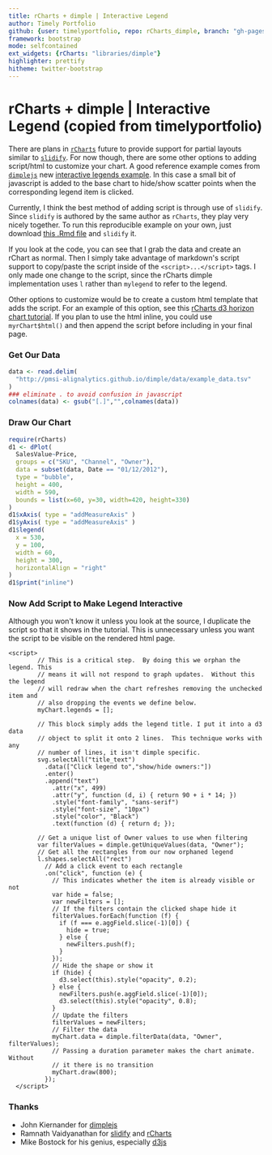 ```yaml
---
title: rCharts + dimple | Interactive Legend
author: Timely Portfolio
github: {user: timelyportfolio, repo: rCharts_dimple, branch: "gh-pages"}
framework: bootstrap
mode: selfcontained
ext_widgets: {rCharts: "libraries/dimple"}
highlighter: prettify
hitheme: twitter-bootstrap
---
```


<style>
.container { width: 850px;}
</style>

# rCharts + dimple | Interactive Legend (copied from timelyportfolio)

There are plans in [`rCharts`](http://rcharts.io/site) future to provide support for partial layouts similar to [`slidify`](http://slidify.org).  For now though, there are some other options to adding script/html to customize your chart.  A good reference example comes from [`dimplejs`](http://dimplejs.org) new [interactive legends example](http://dimplejs.org/advanced_examples_viewer.html?id=advanced_interactive_legends).  In this case a small bit of javascript is added to the base chart to hide/show scatter points when the corresponding legend item is clicked.

Currently, I think the best method of adding script is through use of `slidify`.  Since `slidify` is authored by the same author as `rCharts`, they play very nicely together.  To run this reproducible example on your own, just download [this .Rmd file](http://timelyportfolio.github.io/rCharts_dimple/example48_interactive_legend.Rmd) and `slidify` it.

If you look at the code, you can see that I grab the data and create an rChart as normal.  Then I simply take advantage of markdown's script support to copy/paste the script inside of the `<script>...</script>` tags.  I only made one change to the script, since the rCharts dimple implementation uses `l` rather than `mylegend` to refer to the legend.

Other options to customize would be to create a custom html template that adds the script.  For an example of this option, see this [rCharts d3 horizon chart tutorial](http://timelyportfolio.github.io/rCharts_d3_horizon/).  If you plan to use the html inline, you could use `myrChart$html()` and then append the script before including in your final page.




### Get Our Data

```r
data <- read.delim(
  "http://pmsi-alignalytics.github.io/dimple/data/example_data.tsv"
)
### eliminate . to avoid confusion in javascript
colnames(data) <- gsub("[.]","",colnames(data))
```


### Draw Our Chart

```r
require(rCharts)
d1 <- dPlot(
  SalesValue~Price,
  groups = c("SKU", "Channel", "Owner"),
  data = subset(data, Date == "01/12/2012"),
  type = "bubble",
  height = 400,
  width = 590,
  bounds = list(x=60, y=30, width=420, height=330)
)
d1$xAxis( type = "addMeasureAxis" )
d1$yAxis( type = "addMeasureAxis" )
d1$legend(
  x = 530,
  y = 100,
  width = 60,
  height = 300,
  horizontalAlign = "right"
)
d1$print("inline")
```


<div id = 'inline' class = 'rChart dimple'></div>
<script type="text/javascript">
  var opts = {
 "dom": "inline",
"width":    590,
"height":    400,
"x": "Price",
"y": "SalesValue",
"groups": [ "SKU", "Channel", "Owner" ],
"type": "bubble",
"bounds": {
 "x":     60,
"y":     30,
"width":    420,
"height":    330 
},
"id": "inline" 
},
    data = [
 {
 "Date": "01/12/2012",
"Month": "Dec-12",
"Channel": "Hypermarkets",
"Owner": "Aperture",
"Brand": "Delta",
"PackSize": 12,
"PackType": "Standard",
"SKU": "Delta 12 Pack Standard",
"PriceTier": "Budget",
"UnitSales": 1553,
"SalesValue": 88223,
"Distribution":  98.19,
"CostofSales": 224.14,
"Price":  56.81,
"GrossProfit":  87999,
"IndirectCosts":  82160,
"OperatingProfit": 5838.9,
"UnitSalesMonthlyChange": 81,
"SalesValueMonthlyChange": 4492,
"DistributionMonthlyChange":   0.64,
"CostofSalesMonthlyChange":  11.42,
"PriceMonthlyChange":  -0.07,
"GrossProfitMonthlyChange": 4480.6,
"IndirectCostsMonthlyChange":   4184,
"OperatingProfitMonthlyChange": 296.57 
},
{
 "Date": "01/12/2012",
"Month": "Dec-12",
"Channel": "Hypermarkets",
"Owner": "Aperture",
"Brand": "Eta",
"PackSize": 12,
"PackType": "Standard",
"SKU": "Eta 12 Pack Standard",
"PriceTier": "Budget",
"UnitSales": 928,
"SalesValue": 40885,
"Distribution":  17.48,
"CostofSales": 103.87,
"Price":  44.06,
"GrossProfit":  40781,
"IndirectCosts":  38075,
"OperatingProfit": 2705.9,
"UnitSalesMonthlyChange": 66,
"SalesValueMonthlyChange": 2829,
"DistributionMonthlyChange":   2.34,
"CostofSalesMonthlyChange":   7.19,
"PriceMonthlyChange":  -0.09,
"GrossProfitMonthlyChange": 2821.8,
"IndirectCostsMonthlyChange": 2634.6,
"OperatingProfitMonthlyChange": 187.24 
},
{
 "Date": "01/12/2012",
"Month": "Dec-12",
"Channel": "Hypermarkets",
"Owner": "Aperture",
"Brand": "Omicron",
"PackSize": 8,
"PackType": "Standard",
"SKU": "Omicron 8 Pack Standard",
"PriceTier": "Regular",
"UnitSales": 470,
"SalesValue": 41348,
"Distribution":  33.84,
"CostofSales": 105.05,
"Price":  87.97,
"GrossProfit":  41243,
"IndirectCosts":  38507,
"OperatingProfit": 2736.3,
"UnitSalesMonthlyChange": 180,
"SalesValueMonthlyChange": 15759,
"DistributionMonthlyChange":   3.44,
"CostofSalesMonthlyChange":  40.04,
"PriceMonthlyChange":  -0.27,
"GrossProfitMonthlyChange":  15719,
"IndirectCostsMonthlyChange":  14676,
"OperatingProfitMonthlyChange": 1042.5 
},
{
 "Date": "01/12/2012",
"Month": "Dec-12",
"Channel": "Hypermarkets",
"Owner": "Aperture",
"Brand": "Omicron",
"PackSize": 12,
"PackType": "Deluxe",
"SKU": "Omicron 12 Pack Deluxe",
"PriceTier": "Regular",
"UnitSales": 721,
"SalesValue": 63070,
"Distribution":  48.42,
"CostofSales": 160.24,
"Price":  87.48,
"GrossProfit":  62910,
"IndirectCosts":  58736,
"OperatingProfit": 4174.3,
"UnitSalesMonthlyChange": 349,
"SalesValueMonthlyChange": 30535,
"DistributionMonthlyChange":   7.74,
"CostofSalesMonthlyChange":  77.58,
"PriceMonthlyChange":   0.02,
"GrossProfitMonthlyChange":  30457,
"IndirectCostsMonthlyChange":  28437,
"OperatingProfitMonthlyChange": 2020.8 
},
{
 "Date": "01/12/2012",
"Month": "Dec-12",
"Channel": "Hypermarkets",
"Owner": "Aperture",
"Brand": "Omicron",
"PackSize": 12,
"PackType": "Giftset",
"SKU": "Omicron 12 Pack Giftset",
"PriceTier": "Regular",
"UnitSales": 7315,
"SalesValue": 620587,
"Distribution":  99.44,
"CostofSales": 1576.7,
"Price":  84.84,
"GrossProfit": 6.1901e+05,
"IndirectCosts": 5.7793e+05,
"OperatingProfit":  41076,
"UnitSalesMonthlyChange": 4604,
"SalesValueMonthlyChange": 385333,
"DistributionMonthlyChange":   0.23,
"CostofSalesMonthlyChange": 978.97,
"PriceMonthlyChange":  -1.94,
"GrossProfitMonthlyChange": 3.8435e+05,
"IndirectCostsMonthlyChange": 3.5885e+05,
"OperatingProfitMonthlyChange":  25505 
},
{
 "Date": "01/12/2012",
"Month": "Dec-12",
"Channel": "Hypermarkets",
"Owner": "Aperture",
"Brand": "Omicron",
"PackSize": 12,
"PackType": "Standard",
"SKU": "Omicron 12 Pack Standard",
"PriceTier": "Regular",
"UnitSales": 1766,
"SalesValue": 129609,
"Distribution":  50.03,
"CostofSales": 329.29,
"Price":  73.39,
"GrossProfit": 1.2928e+05,
"IndirectCosts": 1.207e+05,
"OperatingProfit": 8578.5,
"UnitSalesMonthlyChange": 918,
"SalesValueMonthlyChange": 67277,
"DistributionMonthlyChange":   8.73,
"CostofSalesMonthlyChange": 170.93,
"PriceMonthlyChange":  -0.11,
"GrossProfitMonthlyChange":  67106,
"IndirectCostsMonthlyChange":  62654,
"OperatingProfitMonthlyChange": 4452.5 
},
{
 "Date": "01/12/2012",
"Month": "Dec-12",
"Channel": "Hypermarkets",
"Owner": "Aperture",
"Brand": "Omicron",
"PackSize": 18,
"PackType": "Standard",
"SKU": "Omicron 18 Pack Standard",
"PriceTier": "Regular",
"UnitSales": 40370,
"SalesValue": 2379032,
"Distribution":  99.94,
"CostofSales": 6044.2,
"Price":  58.93,
"GrossProfit": 2.373e+06,
"IndirectCosts": 2.2155e+06,
"OperatingProfit": 1.5746e+05,
"UnitSalesMonthlyChange": -503,
"SalesValueMonthlyChange": -39845,
"DistributionMonthlyChange":   0.01,
"CostofSalesMonthlyChange": -101.23,
"PriceMonthlyChange":  -0.25,
"GrossProfitMonthlyChange": -39744,
"IndirectCostsMonthlyChange": -37106,
"OperatingProfitMonthlyChange": -2637.4 
},
{
 "Date": "01/12/2012",
"Month": "Dec-12",
"Channel": "Hypermarkets",
"Owner": "Aperture",
"Brand": "Sigma",
"PackSize": 12,
"PackType": "Giftset",
"SKU": "Sigma 12 Pack Giftset",
"PriceTier": "Premium",
"UnitSales": 2388,
"SalesValue": 355954,
"Distribution":  98.21,
"CostofSales": 904.34,
"Price": 149.06,
"GrossProfit": 3.5505e+05,
"IndirectCosts": 3.3149e+05,
"OperatingProfit":  23560,
"UnitSalesMonthlyChange": 837,
"SalesValueMonthlyChange": 123731,
"DistributionMonthlyChange":   1.91,
"CostofSalesMonthlyChange": 314.35,
"PriceMonthlyChange":  -0.66,
"GrossProfitMonthlyChange": 1.2342e+05,
"IndirectCostsMonthlyChange": 1.1523e+05,
"OperatingProfitMonthlyChange": 8189.6 
},
{
 "Date": "01/12/2012",
"Month": "Dec-12",
"Channel": "Hypermarkets",
"Owner": "Aperture",
"Brand": "Sigma",
"PackSize": 12,
"PackType": "Standard",
"SKU": "Sigma 12 Pack Standard",
"PriceTier": "Premium",
"UnitSales": 1663,
"SalesValue": 245351,
"Distribution":  98.66,
"CostofSales": 623.34,
"Price": 147.54,
"GrossProfit": 2.4473e+05,
"IndirectCosts": 2.2849e+05,
"OperatingProfit":  16239,
"UnitSalesMonthlyChange": 630,
"SalesValueMonthlyChange": 92337,
"DistributionMonthlyChange":   0.16,
"CostofSalesMonthlyChange": 234.59,
"PriceMonthlyChange":  -0.59,
"GrossProfitMonthlyChange":  92102,
"IndirectCostsMonthlyChange":  85990,
"OperatingProfitMonthlyChange": 6112.1 
},
{
 "Date": "01/12/2012",
"Month": "Dec-12",
"Channel": "Hypermarkets",
"Owner": "Aperture",
"Brand": "Tau",
"PackSize": 12,
"PackType": "Standard",
"SKU": "Tau 12 Pack Standard",
"PriceTier": "Regular",
"UnitSales": 589,
"SalesValue": 45364,
"Distribution":  92.22,
"CostofSales": 115.25,
"Price":  77.02,
"GrossProfit":  45249,
"IndirectCosts":  42246,
"OperatingProfit": 3002.3,
"UnitSalesMonthlyChange": 30,
"SalesValueMonthlyChange": 2436,
"DistributionMonthlyChange":  -1.04,
"CostofSalesMonthlyChange":   6.19,
"PriceMonthlyChange":   0.23,
"GrossProfitMonthlyChange": 2429.8,
"IndirectCostsMonthlyChange": 2268.6,
"OperatingProfitMonthlyChange": 161.24 
},
{
 "Date": "01/12/2012",
"Month": "Dec-12",
"Channel": "Hypermarkets",
"Owner": "Black Mesa",
"Brand": "Epsilon",
"PackSize": 12,
"PackType": "Standard",
"SKU": "Epsilon 12 Pack Standard",
"PriceTier": "Budget",
"UnitSales": 721,
"SalesValue": 38965,
"Distribution":  45.96,
"CostofSales":  98.99,
"Price":  54.04,
"GrossProfit":  38866,
"IndirectCosts":  36287,
"OperatingProfit": 2578.8,
"UnitSalesMonthlyChange": 127,
"SalesValueMonthlyChange": 6734,
"DistributionMonthlyChange":   0.66,
"CostofSalesMonthlyChange":   17.1,
"PriceMonthlyChange":  -0.22,
"GrossProfitMonthlyChange": 6716.9,
"IndirectCostsMonthlyChange":   6271,
"OperatingProfitMonthlyChange": 445.89 
},
{
 "Date": "01/12/2012",
"Month": "Dec-12",
"Channel": "Hypermarkets",
"Owner": "Black Mesa",
"Brand": "Iota",
"PackSize": 12,
"PackType": "Giftset",
"SKU": "Iota 12 Pack Giftset",
"PriceTier": "Regular",
"UnitSales": 1177,
"SalesValue": 114062,
"Distribution":  97.46,
"CostofSales": 289.79,
"Price":  96.91,
"GrossProfit": 1.1377e+05,
"IndirectCosts": 1.0622e+05,
"OperatingProfit": 7549.7,
"UnitSalesMonthlyChange": 591,
"SalesValueMonthlyChange": 56616,
"DistributionMonthlyChange":   3.71,
"CostofSalesMonthlyChange": 143.84,
"PriceMonthlyChange":  -1.12,
"GrossProfitMonthlyChange":  56472,
"IndirectCostsMonthlyChange":  52724,
"OperatingProfitMonthlyChange": 3747.8 
},
{
 "Date": "01/12/2012",
"Month": "Dec-12",
"Channel": "Hypermarkets",
"Owner": "Black Mesa",
"Brand": "Iota",
"PackSize": 12,
"PackType": "Standard",
"SKU": "Iota 12 Pack Standard",
"PriceTier": "Regular",
"UnitSales": 1384,
"SalesValue": 123644,
"Distribution":   98.4,
"CostofSales": 314.13,
"Price":  89.34,
"GrossProfit": 1.2333e+05,
"IndirectCosts": 1.1515e+05,
"OperatingProfit": 8183.9,
"UnitSalesMonthlyChange": 333,
"SalesValueMonthlyChange": 30877,
"DistributionMonthlyChange":   1.62,
"CostofSalesMonthlyChange":  78.44,
"PriceMonthlyChange":   1.07,
"GrossProfitMonthlyChange":  30799,
"IndirectCostsMonthlyChange":  28755,
"OperatingProfitMonthlyChange":   2044 
},
{
 "Date": "01/12/2012",
"Month": "Dec-12",
"Channel": "Hypermarkets",
"Owner": "Black Mesa",
"Brand": "Lambda",
"PackSize": 8,
"PackType": "Standard",
"SKU": "Lambda 8 Pack Standard",
"PriceTier": "Budget",
"UnitSales": 796,
"SalesValue": 48595,
"Distribution":  42.62,
"CostofSales": 123.46,
"Price":  61.05,
"GrossProfit":  48472,
"IndirectCosts":  45255,
"OperatingProfit": 3216.8,
"UnitSalesMonthlyChange": -123,
"SalesValueMonthlyChange": -6366,
"DistributionMonthlyChange": -26.55,
"CostofSalesMonthlyChange": -16.17,
"PriceMonthlyChange":   1.24,
"GrossProfitMonthlyChange": -6349.8,
"IndirectCostsMonthlyChange": -5928.5,
"OperatingProfitMonthlyChange": -421.35 
},
{
 "Date": "01/12/2012",
"Month": "Dec-12",
"Channel": "Hypermarkets",
"Owner": "Black Mesa",
"Brand": "Lambda",
"PackSize": 12,
"PackType": "Standard",
"SKU": "Lambda 12 Pack Standard",
"PriceTier": "Budget",
"UnitSales": 3245,
"SalesValue": 187067,
"Distribution":  99.71,
"CostofSales": 475.26,
"Price":  57.65,
"GrossProfit": 1.8659e+05,
"IndirectCosts": 1.7421e+05,
"OperatingProfit":  12382,
"UnitSalesMonthlyChange": 274,
"SalesValueMonthlyChange": 16015,
"DistributionMonthlyChange":    0.4,
"CostofSalesMonthlyChange":  40.69,
"PriceMonthlyChange":   0.08,
"GrossProfitMonthlyChange":  15974,
"IndirectCostsMonthlyChange":  14914,
"OperatingProfitMonthlyChange": 1060.4 
},
{
 "Date": "01/12/2012",
"Month": "Dec-12",
"Channel": "Hypermarkets",
"Owner": "Black Mesa",
"Brand": "Mu",
"PackSize": 12,
"PackType": "Standard",
"SKU": "Mu 12 Pack Standard",
"PriceTier": "Premium",
"UnitSales": 614,
"SalesValue": 90866,
"Distribution":  66.91,
"CostofSales": 230.86,
"Price": 147.99,
"GrossProfit":  90635,
"IndirectCosts":  84621,
"OperatingProfit": 6013.8,
"UnitSalesMonthlyChange": 343,
"SalesValueMonthlyChange": 49419,
"DistributionMonthlyChange":   8.69,
"CostofSalesMonthlyChange": 125.56,
"PriceMonthlyChange":  -4.95,
"GrossProfitMonthlyChange":  49293,
"IndirectCostsMonthlyChange":  46023,
"OperatingProfitMonthlyChange": 3270.9 
},
{
 "Date": "01/12/2012",
"Month": "Dec-12",
"Channel": "Hypermarkets",
"Owner": "Black Mesa",
"Brand": "Theta",
"PackSize": 6,
"PackType": "Standard",
"SKU": "Theta 6 Pack Standard",
"PriceTier": "Regular",
"UnitSales": 305,
"SalesValue": 31113,
"Distribution":   20.6,
"CostofSales":  79.04,
"Price": 102.01,
"GrossProfit":  31034,
"IndirectCosts":  28975,
"OperatingProfit": 2059.3,
"UnitSalesMonthlyChange": 126,
"SalesValueMonthlyChange": 12752,
"DistributionMonthlyChange":   2.96,
"CostofSalesMonthlyChange":  32.39,
"PriceMonthlyChange":  -0.57,
"GrossProfitMonthlyChange":  12720,
"IndirectCostsMonthlyChange":  11876,
"OperatingProfitMonthlyChange": 843.65 
},
{
 "Date": "01/12/2012",
"Month": "Dec-12",
"Channel": "Hypermarkets",
"Owner": "Black Mesa",
"Brand": "Theta",
"PackSize": 8,
"PackType": "Standard",
"SKU": "Theta 8 Pack Standard",
"PriceTier": "Regular",
"UnitSales": 4679,
"SalesValue": 344647,
"Distribution":  97.49,
"CostofSales": 875.61,
"Price":  73.66,
"GrossProfit": 3.4377e+05,
"IndirectCosts": 3.2096e+05,
"OperatingProfit":  22811,
"UnitSalesMonthlyChange": 1872,
"SalesValueMonthlyChange": 132030,
"DistributionMonthlyChange":   -1.1,
"CostofSalesMonthlyChange": 335.44,
"PriceMonthlyChange":  -2.09,
"GrossProfitMonthlyChange": 1.3169e+05,
"IndirectCostsMonthlyChange": 1.2296e+05,
"OperatingProfitMonthlyChange": 8738.2 
},
{
 "Date": "01/12/2012",
"Month": "Dec-12",
"Channel": "Hypermarkets",
"Owner": "Black Mesa",
"Brand": "Theta",
"PackSize": 12,
"PackType": "Deluxe",
"SKU": "Theta 12 Pack Deluxe",
"PriceTier": "Regular",
"UnitSales": 1894,
"SalesValue": 155006,
"Distribution":   81.5,
"CostofSales": 393.81,
"Price":  81.84,
"GrossProfit": 1.5461e+05,
"IndirectCosts": 1.4435e+05,
"OperatingProfit":  10259,
"UnitSalesMonthlyChange": 1414,
"SalesValueMonthlyChange": 114224,
"DistributionMonthlyChange":   9.69,
"CostofSalesMonthlyChange":  290.2,
"PriceMonthlyChange":  -3.12,
"GrossProfitMonthlyChange": 1.1393e+05,
"IndirectCostsMonthlyChange": 1.0637e+05,
"OperatingProfitMonthlyChange": 7559.8 
},
{
 "Date": "01/12/2012",
"Month": "Dec-12",
"Channel": "Hypermarkets",
"Owner": "Black Mesa",
"Brand": "Theta",
"PackSize": 12,
"PackType": "Giftset",
"SKU": "Theta 12 Pack Giftset",
"PriceTier": "Regular",
"UnitSales": 4281,
"SalesValue": 368994,
"Distribution":  99.39,
"CostofSales": 937.47,
"Price":  86.19,
"GrossProfit": 3.6806e+05,
"IndirectCosts": 3.4363e+05,
"OperatingProfit":  24423,
"UnitSalesMonthlyChange": 2374,
"SalesValueMonthlyChange": 191488,
"DistributionMonthlyChange":   0.85,
"CostofSalesMonthlyChange":  486.5,
"PriceMonthlyChange":  -6.89,
"GrossProfitMonthlyChange": 1.91e+05,
"IndirectCostsMonthlyChange": 1.7833e+05,
"OperatingProfitMonthlyChange":  12675 
},
{
 "Date": "01/12/2012",
"Month": "Dec-12",
"Channel": "Hypermarkets",
"Owner": "Black Mesa",
"Brand": "Theta",
"PackSize": 12,
"PackType": "Standard",
"SKU": "Theta 12 Pack Standard",
"PriceTier": "Regular",
"UnitSales": 10676,
"SalesValue": 768425,
"Distribution":  99.98,
"CostofSales": 1952.3,
"Price":  71.98,
"GrossProfit": 7.6647e+05,
"IndirectCosts": 7.1561e+05,
"OperatingProfit":  50860,
"UnitSalesMonthlyChange": 2739,
"SalesValueMonthlyChange": 186789,
"DistributionMonthlyChange":   0.47,
"CostofSalesMonthlyChange": 474.55,
"PriceMonthlyChange":   -1.3,
"GrossProfitMonthlyChange": 1.8631e+05,
"IndirectCostsMonthlyChange": 1.7395e+05,
"OperatingProfitMonthlyChange":  12364 
},
{
 "Date": "01/12/2012",
"Month": "Dec-12",
"Channel": "Hypermarkets",
"Owner": "Black Mesa",
"Brand": "Theta",
"PackSize": 18,
"PackType": "Standard",
"SKU": "Theta 18 Pack Standard",
"PriceTier": "Regular",
"UnitSales": 69711,
"SalesValue": 4120384,
"Distribution":  99.64,
"CostofSales":  10468,
"Price":  59.11,
"GrossProfit": 4.1099e+06,
"IndirectCosts": 3.8372e+06,
"OperatingProfit": 2.7272e+05,
"UnitSalesMonthlyChange": 52055,
"SalesValueMonthlyChange": 2986989,
"DistributionMonthlyChange":  -0.31,
"CostofSalesMonthlyChange": 7588.8,
"PriceMonthlyChange":  -5.08,
"GrossProfitMonthlyChange": 2.9794e+06,
"IndirectCostsMonthlyChange": 2.7817e+06,
"OperatingProfitMonthlyChange": 1.977e+05 
},
{
 "Date": "01/12/2012",
"Month": "Dec-12",
"Channel": "Hypermarkets",
"Owner": "LexCorp",
"Brand": "Gamma",
"PackSize": 12,
"PackType": "Standard",
"SKU": "Gamma 12 Pack Standard",
"PriceTier": "Budget",
"UnitSales": 2547,
"SalesValue": 158784,
"Distribution":  99.21,
"CostofSales": 403.41,
"Price":  62.34,
"GrossProfit": 1.5838e+05,
"IndirectCosts": 1.4787e+05,
"OperatingProfit":  10510,
"UnitSalesMonthlyChange": 125,
"SalesValueMonthlyChange": 10540,
"DistributionMonthlyChange":   1.29,
"CostofSalesMonthlyChange":  26.78,
"PriceMonthlyChange":   1.13,
"GrossProfitMonthlyChange":  10513,
"IndirectCostsMonthlyChange": 9815.8,
"OperatingProfitMonthlyChange": 697.43 
},
{
 "Date": "01/12/2012",
"Month": "Dec-12",
"Channel": "Hypermarkets",
"Owner": "MomCorp",
"Brand": "Alpha",
"PackSize": 12,
"PackType": "Standard",
"SKU": "Alpha 12 Pack Standard",
"PriceTier": "Regular",
"UnitSales": 1537,
"SalesValue": 128728,
"Distribution":  70.09,
"CostofSales": 327.05,
"Price":  83.75,
"GrossProfit": 1.284e+05,
"IndirectCosts": 1.1988e+05,
"OperatingProfit": 8520.6,
"UnitSalesMonthlyChange": 563,
"SalesValueMonthlyChange": 45857,
"DistributionMonthlyChange":  -1.67,
"CostofSalesMonthlyChange": 116.51,
"PriceMonthlyChange":  -1.33,
"GrossProfitMonthlyChange":  45740,
"IndirectCostsMonthlyChange":  42705,
"OperatingProfitMonthlyChange": 3035.3 
},
{
 "Date": "01/12/2012",
"Month": "Dec-12",
"Channel": "Hypermarkets",
"Owner": "MomCorp",
"Brand": "Alpha",
"PackSize": 18,
"PackType": "Standard",
"SKU": "Alpha 18 Pack Standard",
"PriceTier": "Regular",
"UnitSales": 2521,
"SalesValue": 191567,
"Distribution":  95.73,
"CostofSales":  486.7,
"Price":  75.99,
"GrossProfit": 1.9108e+05,
"IndirectCosts": 1.784e+05,
"OperatingProfit":  12679,
"UnitSalesMonthlyChange": 321,
"SalesValueMonthlyChange": 27490,
"DistributionMonthlyChange":   0.41,
"CostofSalesMonthlyChange":  69.84,
"PriceMonthlyChange":   1.41,
"GrossProfitMonthlyChange":  27420,
"IndirectCostsMonthlyChange":  25601,
"OperatingProfitMonthlyChange": 1818.8 
},
{
 "Date": "01/12/2012",
"Month": "Dec-12",
"Channel": "Hypermarkets",
"Owner": "Rekall",
"Brand": "Beta",
"PackSize": 8,
"PackType": "Standard",
"SKU": "Beta 8 Pack Standard",
"PriceTier": "Premium",
"UnitSales": 1839,
"SalesValue": 218055,
"Distribution":  97.78,
"CostofSales": 553.99,
"Price": 118.57,
"GrossProfit": 2.175e+05,
"IndirectCosts": 2.0307e+05,
"OperatingProfit":  14433,
"UnitSalesMonthlyChange": 669,
"SalesValueMonthlyChange": 79398,
"DistributionMonthlyChange":   0.37,
"CostofSalesMonthlyChange": 201.72,
"PriceMonthlyChange":   0.06,
"GrossProfitMonthlyChange":  79196,
"IndirectCostsMonthlyChange":  73941,
"OperatingProfitMonthlyChange": 5255.2 
},
{
 "Date": "01/12/2012",
"Month": "Dec-12",
"Channel": "Hypermarkets",
"Owner": "Rekall",
"Brand": "Beta",
"PackSize": 12,
"PackType": "Deluxe",
"SKU": "Beta 12 Pack Deluxe",
"PriceTier": "Premium",
"UnitSales": 1241,
"SalesValue": 141427,
"Distribution":  82.09,
"CostofSales": 359.31,
"Price": 113.96,
"GrossProfit": 1.4107e+05,
"IndirectCosts": 1.3171e+05,
"OperatingProfit": 9360.5,
"UnitSalesMonthlyChange": 688,
"SalesValueMonthlyChange": 78391,
"DistributionMonthlyChange":  13.12,
"CostofSalesMonthlyChange": 199.16,
"PriceMonthlyChange":  -0.03,
"GrossProfitMonthlyChange":  78192,
"IndirectCostsMonthlyChange":  73004,
"OperatingProfitMonthlyChange": 5188.3 
},
{
 "Date": "01/12/2012",
"Month": "Dec-12",
"Channel": "Hypermarkets",
"Owner": "Rekall",
"Brand": "Beta",
"PackSize": 12,
"PackType": "Giftset",
"SKU": "Beta 12 Pack Giftset",
"PriceTier": "Premium",
"UnitSales": 6796,
"SalesValue": 786737,
"Distribution":  99.43,
"CostofSales": 1998.8,
"Price": 115.76,
"GrossProfit": 7.8474e+05,
"IndirectCosts": 7.3267e+05,
"OperatingProfit":  52072,
"UnitSalesMonthlyChange": 4294,
"SalesValueMonthlyChange": 490375,
"DistributionMonthlyChange":   2.32,
"CostofSalesMonthlyChange": 1245.8,
"PriceMonthlyChange":  -2.69,
"GrossProfitMonthlyChange": 4.8913e+05,
"IndirectCostsMonthlyChange": 4.5667e+05,
"OperatingProfitMonthlyChange":  32456 
},
{
 "Date": "01/12/2012",
"Month": "Dec-12",
"Channel": "Hypermarkets",
"Owner": "Rekall",
"Brand": "Beta",
"PackSize": 12,
"PackType": "Standard",
"SKU": "Beta 12 Pack Standard",
"PriceTier": "Premium",
"UnitSales": 8007,
"SalesValue": 823151,
"Distribution":  99.93,
"CostofSales": 2091.3,
"Price":  102.8,
"GrossProfit": 8.2106e+05,
"IndirectCosts": 7.6658e+05,
"OperatingProfit":  54483,
"UnitSalesMonthlyChange": 1427,
"SalesValueMonthlyChange": 153240,
"DistributionMonthlyChange":   0.02,
"CostofSalesMonthlyChange": 389.32,
"PriceMonthlyChange":   0.99,
"GrossProfitMonthlyChange": 1.5285e+05,
"IndirectCostsMonthlyChange": 1.4271e+05,
"OperatingProfitMonthlyChange":  10143 
},
{
 "Date": "01/12/2012",
"Month": "Dec-12",
"Channel": "Hypermarkets",
"Owner": "Rekall",
"Brand": "Beta",
"PackSize": 18,
"PackType": "Standard",
"SKU": "Beta 18 Pack Standard",
"PriceTier": "Premium",
"UnitSales": 17705,
"SalesValue": 1542020,
"Distribution":  98.23,
"CostofSales": 3917.7,
"Price":   87.1,
"GrossProfit": 1.5381e+06,
"IndirectCosts": 1.436e+06,
"OperatingProfit": 1.0206e+05,
"UnitSalesMonthlyChange": 10228,
"SalesValueMonthlyChange": 868979,
"DistributionMonthlyChange":   1.66,
"CostofSalesMonthlyChange": 2207.7,
"PriceMonthlyChange":  -2.91,
"GrossProfitMonthlyChange": 8.6677e+05,
"IndirectCostsMonthlyChange": 8.0926e+05,
"OperatingProfitMonthlyChange":  57515 
},
{
 "Date": "01/12/2012",
"Month": "Dec-12",
"Channel": "Hypermarkets",
"Owner": "Rekall",
"Brand": "Beta",
"PackSize": 60,
"PackType": "Standard",
"SKU": "Beta 60 Pack Standard",
"PriceTier": "Premium",
"UnitSales": 974,
"SalesValue": 103201,
"Distribution":  50.46,
"CostofSales": 262.19,
"Price": 105.96,
"GrossProfit": 1.0294e+05,
"IndirectCosts":  96108,
"OperatingProfit": 6830.4,
"UnitSalesMonthlyChange": 382,
"SalesValueMonthlyChange": 42390,
"DistributionMonthlyChange":   7.98,
"CostofSalesMonthlyChange":  107.7,
"PriceMonthlyChange":   3.24,
"GrossProfitMonthlyChange":  42282,
"IndirectCostsMonthlyChange":  39477,
"OperatingProfitMonthlyChange": 2805.1 
},
{
 "Date": "01/12/2012",
"Month": "Dec-12",
"Channel": "Hypermarkets",
"Owner": "Stark Ind",
"Brand": "Omega",
"PackSize": 12,
"PackType": "Standard",
"SKU": "Omega 12 Pack Standard",
"PriceTier": "Budget",
"UnitSales": 625,
"SalesValue": 39725,
"Distribution":  36.61,
"CostofSales": 100.93,
"Price":  63.56,
"GrossProfit":  39624,
"IndirectCosts":  36995,
"OperatingProfit": 2629.5,
"UnitSalesMonthlyChange": 245,
"SalesValueMonthlyChange": 15871,
"DistributionMonthlyChange":  -1.41,
"CostofSalesMonthlyChange":  40.33,
"PriceMonthlyChange":   0.79,
"GrossProfitMonthlyChange":  15831,
"IndirectCostsMonthlyChange":  14780,
"OperatingProfitMonthlyChange": 1050.3 
},
{
 "Date": "01/12/2012",
"Month": "Dec-12",
"Channel": "Hypermarkets",
"Owner": "Tyrell Corp",
"Brand": "Kappa",
"PackSize": 8,
"PackType": "Standard",
"SKU": "Kappa 8 Pack Standard",
"PriceTier": "Regular",
"UnitSales": 1416,
"SalesValue": 108079,
"Distribution":   64.3,
"CostofSales": 274.58,
"Price":  76.33,
"GrossProfit": 1.078e+05,
"IndirectCosts": 1.0065e+05,
"OperatingProfit": 7153.3,
"UnitSalesMonthlyChange": 425,
"SalesValueMonthlyChange": 32565,
"DistributionMonthlyChange":   0.79,
"CostofSalesMonthlyChange":  82.73,
"PriceMonthlyChange":   0.13,
"GrossProfitMonthlyChange":  32482,
"IndirectCostsMonthlyChange":  30327,
"OperatingProfitMonthlyChange": 2155.4 
},
{
 "Date": "01/12/2012",
"Month": "Dec-12",
"Channel": "Hypermarkets",
"Owner": "Tyrell Corp",
"Brand": "Kappa",
"PackSize": 12,
"PackType": "Standard",
"SKU": "Kappa 12 Pack Standard",
"PriceTier": "Regular",
"UnitSales": 5180,
"SalesValue": 355197,
"Distribution":  99.33,
"CostofSales": 902.41,
"Price":  68.57,
"GrossProfit": 3.5429e+05,
"IndirectCosts": 3.3078e+05,
"OperatingProfit":  23510,
"UnitSalesMonthlyChange": 2874,
"SalesValueMonthlyChange": 187428,
"DistributionMonthlyChange":   0.59,
"CostofSalesMonthlyChange": 476.18,
"PriceMonthlyChange":  -4.18,
"GrossProfitMonthlyChange": 1.8695e+05,
"IndirectCostsMonthlyChange": 1.7455e+05,
"OperatingProfitMonthlyChange":  12405 
},
{
 "Date": "01/12/2012",
"Month": "Dec-12",
"Channel": "Hypermarkets",
"Owner": "Tyrell Corp",
"Brand": "Kappa",
"PackSize": 18,
"PackType": "Standard",
"SKU": "Kappa 18 Pack Standard",
"PriceTier": "Regular",
"UnitSales": 11113,
"SalesValue": 697498,
"Distribution":  99.07,
"CostofSales": 1772.1,
"Price":  62.76,
"GrossProfit": 6.9573e+05,
"IndirectCosts": 6.4956e+05,
"OperatingProfit":  46166,
"UnitSalesMonthlyChange": 1348,
"SalesValueMonthlyChange": 89144,
"DistributionMonthlyChange":   0.71,
"CostofSalesMonthlyChange": 226.47,
"PriceMonthlyChange":   0.46,
"GrossProfitMonthlyChange":  88918,
"IndirectCostsMonthlyChange":  83017,
"OperatingProfitMonthlyChange": 5900.4 
},
{
 "Date": "01/12/2012",
"Month": "Dec-12",
"Channel": "Hypermarkets",
"Owner": "Wayne Ent",
"Brand": "Pi",
"PackSize": 12,
"PackType": "Giftset",
"SKU": "Pi 12 Pack Giftset",
"PriceTier": "Regular",
"UnitSales": 1380,
"SalesValue": 108170,
"Distribution":  74.75,
"CostofSales": 274.82,
"Price":  78.38,
"GrossProfit": 1.079e+05,
"IndirectCosts": 1.0074e+05,
"OperatingProfit": 7159.7,
"UnitSalesMonthlyChange": 622,
"SalesValueMonthlyChange": 48739,
"DistributionMonthlyChange":  -3.19,
"CostofSalesMonthlyChange": 123.83,
"PriceMonthlyChange":  -0.03,
"GrossProfitMonthlyChange":  48615,
"IndirectCostsMonthlyChange":  45389,
"OperatingProfitMonthlyChange": 3225.7 
},
{
 "Date": "01/12/2012",
"Month": "Dec-12",
"Channel": "Supermarkets",
"Owner": "Aperture",
"Brand": "Delta",
"PackSize": 12,
"PackType": "Standard",
"SKU": "Delta 12 Pack Standard",
"PriceTier": "Budget",
"UnitSales": 808,
"SalesValue": 48600,
"Distribution":  20.13,
"CostofSales": 123.47,
"Price":  60.15,
"GrossProfit":  48477,
"IndirectCosts":  45260,
"OperatingProfit": 3216.7,
"UnitSalesMonthlyChange": 23,
"SalesValueMonthlyChange": 2091,
"DistributionMonthlyChange":   1.33,
"CostofSalesMonthlyChange":   5.31,
"PriceMonthlyChange":    0.9,
"GrossProfitMonthlyChange": 2085.7,
"IndirectCostsMonthlyChange": 1947.3,
"OperatingProfitMonthlyChange":  138.4 
},
{
 "Date": "01/12/2012",
"Month": "Dec-12",
"Channel": "Supermarkets",
"Owner": "Aperture",
"Brand": "Eta",
"PackSize": 12,
"PackType": "Standard",
"SKU": "Eta 12 Pack Standard",
"PriceTier": "Budget",
"UnitSales": 709,
"SalesValue": 31264,
"Distribution":   4.11,
"CostofSales":  79.43,
"Price":   44.1,
"GrossProfit":  31185,
"IndirectCosts":  29115,
"OperatingProfit": 2069.1,
"UnitSalesMonthlyChange": -97,
"SalesValueMonthlyChange": -4289,
"DistributionMonthlyChange":      0,
"CostofSalesMonthlyChange": -10.89,
"PriceMonthlyChange":  -0.01,
"GrossProfitMonthlyChange": -4278.1,
"IndirectCostsMonthlyChange":  -3994,
"OperatingProfitMonthlyChange": -284.07 
},
{
 "Date": "01/12/2012",
"Month": "Dec-12",
"Channel": "Supermarkets",
"Owner": "Aperture",
"Brand": "Omicron",
"PackSize": 8,
"PackType": "Standard",
"SKU": "Omicron 8 Pack Standard",
"PriceTier": "Regular",
"UnitSales": 32105,
"SalesValue": 2204656,
"Distribution":  46.36,
"CostofSales": 5601.2,
"Price":  68.67,
"GrossProfit": 2.1991e+06,
"IndirectCosts": 2.0531e+06,
"OperatingProfit": 1.4592e+05,
"UnitSalesMonthlyChange": -3221,
"SalesValueMonthlyChange": -262911,
"DistributionMonthlyChange":  -8.57,
"CostofSalesMonthlyChange": -667.95,
"PriceMonthlyChange":  -1.18,
"GrossProfitMonthlyChange": -2.6224e+05,
"IndirectCostsMonthlyChange": -2.4484e+05,
"OperatingProfitMonthlyChange": -17401 
},
{
 "Date": "01/12/2012",
"Month": "Dec-12",
"Channel": "Supermarkets",
"Owner": "Aperture",
"Brand": "Omicron",
"PackSize": 12,
"PackType": "Deluxe",
"SKU": "Omicron 12 Pack Deluxe",
"PriceTier": "Regular",
"UnitSales": 519,
"SalesValue": 49345,
"Distribution":  10.91,
"CostofSales": 125.36,
"Price":  95.08,
"GrossProfit":  49220,
"IndirectCosts":  45953,
"OperatingProfit": 3266.4,
"UnitSalesMonthlyChange": 197,
"SalesValueMonthlyChange": 18693,
"DistributionMonthlyChange":   2.35,
"CostofSalesMonthlyChange":  47.49,
"PriceMonthlyChange":  -0.11,
"GrossProfitMonthlyChange":  18646,
"IndirectCostsMonthlyChange":  17408,
"OperatingProfitMonthlyChange": 1237.8 
},
{
 "Date": "01/12/2012",
"Month": "Dec-12",
"Channel": "Supermarkets",
"Owner": "Aperture",
"Brand": "Omicron",
"PackSize": 12,
"PackType": "Giftset",
"SKU": "Omicron 12 Pack Giftset",
"PriceTier": "Regular",
"UnitSales": 6115,
"SalesValue": 532679,
"Distribution":  39.27,
"CostofSales": 1353.3,
"Price":  87.11,
"GrossProfit": 5.3133e+05,
"IndirectCosts": 4.9607e+05,
"OperatingProfit":  35256,
"UnitSalesMonthlyChange": 2461,
"SalesValueMonthlyChange": 212548,
"DistributionMonthlyChange":   2.32,
"CostofSalesMonthlyChange": 540.01,
"PriceMonthlyChange":   -0.5,
"GrossProfitMonthlyChange": 2.1201e+05,
"IndirectCostsMonthlyChange": 1.9794e+05,
"OperatingProfitMonthlyChange":  14067 
},
{
 "Date": "01/12/2012",
"Month": "Dec-12",
"Channel": "Supermarkets",
"Owner": "Aperture",
"Brand": "Omicron",
"PackSize": 12,
"PackType": "Standard",
"SKU": "Omicron 12 Pack Standard",
"PriceTier": "Regular",
"UnitSales": 5464,
"SalesValue": 400160,
"Distribution":  24.37,
"CostofSales": 1016.6,
"Price":  73.24,
"GrossProfit": 3.9914e+05,
"IndirectCosts": 3.7266e+05,
"OperatingProfit":  26486,
"UnitSalesMonthlyChange": 1235,
"SalesValueMonthlyChange": 84693,
"DistributionMonthlyChange":   0.85,
"CostofSalesMonthlyChange": 215.18,
"PriceMonthlyChange":  -1.36,
"GrossProfitMonthlyChange":  84478,
"IndirectCostsMonthlyChange":  78872,
"OperatingProfitMonthlyChange": 5605.6 
},
{
 "Date": "01/12/2012",
"Month": "Dec-12",
"Channel": "Supermarkets",
"Owner": "Aperture",
"Brand": "Omicron",
"PackSize": 18,
"PackType": "Standard",
"SKU": "Omicron 18 Pack Standard",
"PriceTier": "Regular",
"UnitSales": 94757,
"SalesValue": 5577970,
"Distribution":  74.64,
"CostofSales":  14171,
"Price":  58.87,
"GrossProfit": 5.5638e+06,
"IndirectCosts": 5.1946e+06,
"OperatingProfit": 3.6919e+05,
"UnitSalesMonthlyChange": 65193,
"SalesValueMonthlyChange": 3795458,
"DistributionMonthlyChange":  33.15,
"CostofSalesMonthlyChange": 9642.8,
"PriceMonthlyChange":  -1.42,
"GrossProfitMonthlyChange": 3.7858e+06,
"IndirectCostsMonthlyChange": 3.5346e+06,
"OperatingProfitMonthlyChange": 2.5121e+05 
},
{
 "Date": "01/12/2012",
"Month": "Dec-12",
"Channel": "Supermarkets",
"Owner": "Aperture",
"Brand": "Sigma",
"PackSize": 12,
"PackType": "Giftset",
"SKU": "Sigma 12 Pack Giftset",
"PriceTier": "Premium",
"UnitSales": 593,
"SalesValue": 97327,
"Distribution":  14.33,
"CostofSales": 247.27,
"Price": 164.13,
"GrossProfit":  97080,
"IndirectCosts":  90638,
"OperatingProfit": 6441.6,
"UnitSalesMonthlyChange": 330,
"SalesValueMonthlyChange": 51824,
"DistributionMonthlyChange":   2.08,
"CostofSalesMonthlyChange": 131.67,
"PriceMonthlyChange":  -8.89,
"GrossProfitMonthlyChange":  51692,
"IndirectCostsMonthlyChange":  48263,
"OperatingProfitMonthlyChange": 3429.7 
},
{
 "Date": "01/12/2012",
"Month": "Dec-12",
"Channel": "Supermarkets",
"Owner": "Aperture",
"Brand": "Sigma",
"PackSize": 12,
"PackType": "Standard",
"SKU": "Sigma 12 Pack Standard",
"PriceTier": "Premium",
"UnitSales": 1664,
"SalesValue": 246175,
"Distribution":  27.86,
"CostofSales": 625.43,
"Price": 147.94,
"GrossProfit": 2.4555e+05,
"IndirectCosts": 2.2926e+05,
"OperatingProfit":  16294,
"UnitSalesMonthlyChange": 550,
"SalesValueMonthlyChange": 76112,
"DistributionMonthlyChange":   1.26,
"CostofSalesMonthlyChange": 193.37,
"PriceMonthlyChange":  -4.72,
"GrossProfitMonthlyChange":  75919,
"IndirectCostsMonthlyChange":  70881,
"OperatingProfitMonthlyChange": 5037.9 
},
{
 "Date": "01/12/2012",
"Month": "Dec-12",
"Channel": "Supermarkets",
"Owner": "Aperture",
"Brand": "Tau",
"PackSize": 12,
"PackType": "Standard",
"SKU": "Tau 12 Pack Standard",
"PriceTier": "Regular",
"UnitSales": 365,
"SalesValue": 29458,
"Distribution":  13.18,
"CostofSales":  74.84,
"Price":  80.71,
"GrossProfit":  29383,
"IndirectCosts":  27433,
"OperatingProfit": 1950.1,
"UnitSalesMonthlyChange": 54,
"SalesValueMonthlyChange": 4313,
"DistributionMonthlyChange":   0.02,
"CostofSalesMonthlyChange":  10.96,
"PriceMonthlyChange":  -0.14,
"GrossProfitMonthlyChange":   4302,
"IndirectCostsMonthlyChange": 4015.8,
"OperatingProfitMonthlyChange": 286.21 
},
{
 "Date": "01/12/2012",
"Month": "Dec-12",
"Channel": "Supermarkets",
"Owner": "Black Mesa",
"Brand": "Epsilon",
"PackSize": 12,
"PackType": "Standard",
"SKU": "Epsilon 12 Pack Standard",
"PriceTier": "Budget",
"UnitSales": 557,
"SalesValue": 30431,
"Distribution":   6.77,
"CostofSales":  77.32,
"Price":  54.63,
"GrossProfit":  30354,
"IndirectCosts":  28340,
"OperatingProfit": 2013.8,
"UnitSalesMonthlyChange": 37,
"SalesValueMonthlyChange": 2278,
"DistributionMonthlyChange":   1.51,
"CostofSalesMonthlyChange":   5.79,
"PriceMonthlyChange":   0.49,
"GrossProfitMonthlyChange": 2272.2,
"IndirectCostsMonthlyChange": 2121.6,
"OperatingProfitMonthlyChange": 150.59 
},
{
 "Date": "01/12/2012",
"Month": "Dec-12",
"Channel": "Supermarkets",
"Owner": "Black Mesa",
"Brand": "Iota",
"PackSize": 12,
"PackType": "Giftset",
"SKU": "Iota 12 Pack Giftset",
"PriceTier": "Regular",
"UnitSales": 505,
"SalesValue": 50380,
"Distribution":     14,
"CostofSales": 127.99,
"Price":  99.76,
"GrossProfit":  50252,
"IndirectCosts":  46917,
"OperatingProfit": 3334.9,
"UnitSalesMonthlyChange": 193,
"SalesValueMonthlyChange": 19161,
"DistributionMonthlyChange":   0.96,
"CostofSalesMonthlyChange":  48.68,
"PriceMonthlyChange":   -0.3,
"GrossProfitMonthlyChange":  19112,
"IndirectCostsMonthlyChange":  17844,
"OperatingProfitMonthlyChange": 1268.2 
},
{
 "Date": "01/12/2012",
"Month": "Dec-12",
"Channel": "Supermarkets",
"Owner": "Black Mesa",
"Brand": "Iota",
"PackSize": 12,
"PackType": "Standard",
"SKU": "Iota 12 Pack Standard",
"PriceTier": "Regular",
"UnitSales": 1458,
"SalesValue": 134738,
"Distribution":   30.3,
"CostofSales": 342.32,
"Price":  92.41,
"GrossProfit": 1.344e+05,
"IndirectCosts": 1.2548e+05,
"OperatingProfit": 8917.6,
"UnitSalesMonthlyChange": 358,
"SalesValueMonthlyChange": 32658,
"DistributionMonthlyChange":    1.1,
"CostofSalesMonthlyChange":  82.98,
"PriceMonthlyChange":  -0.39,
"GrossProfitMonthlyChange":  32575,
"IndirectCostsMonthlyChange":  30413,
"OperatingProfitMonthlyChange": 2161.6 
},
{
 "Date": "01/12/2012",
"Month": "Dec-12",
"Channel": "Supermarkets",
"Owner": "Black Mesa",
"Brand": "Lambda",
"PackSize": 8,
"PackType": "Standard",
"SKU": "Lambda 8 Pack Standard",
"PriceTier": "Budget",
"UnitSales": 946,
"SalesValue": 60466,
"Distribution":  18.45,
"CostofSales": 153.62,
"Price":  63.92,
"GrossProfit":  60312,
"IndirectCosts":  56310,
"OperatingProfit": 4001.9,
"UnitSalesMonthlyChange": -325,
"SalesValueMonthlyChange": -19276,
"DistributionMonthlyChange":   2.07,
"CostofSalesMonthlyChange": -48.97,
"PriceMonthlyChange":   1.18,
"GrossProfitMonthlyChange": -19227,
"IndirectCostsMonthlyChange": -17951,
"OperatingProfitMonthlyChange": -1276.2 
},
{
 "Date": "01/12/2012",
"Month": "Dec-12",
"Channel": "Supermarkets",
"Owner": "Black Mesa",
"Brand": "Lambda",
"PackSize": 12,
"PackType": "Standard",
"SKU": "Lambda 12 Pack Standard",
"PriceTier": "Budget",
"UnitSales": 3500,
"SalesValue": 204598,
"Distribution":  32.45,
"CostofSales":  519.8,
"Price":  58.46,
"GrossProfit": 2.0408e+05,
"IndirectCosts": 1.9054e+05,
"OperatingProfit":  13542,
"UnitSalesMonthlyChange": 562,
"SalesValueMonthlyChange": 32422,
"DistributionMonthlyChange":  -0.42,
"CostofSalesMonthlyChange":  82.37,
"PriceMonthlyChange":  -0.14,
"GrossProfitMonthlyChange":  32340,
"IndirectCostsMonthlyChange":  30194,
"OperatingProfitMonthlyChange": 2145.8 
},
{
 "Date": "01/12/2012",
"Month": "Dec-12",
"Channel": "Supermarkets",
"Owner": "Black Mesa",
"Brand": "Mu",
"PackSize": 12,
"PackType": "Standard",
"SKU": "Mu 12 Pack Standard",
"PriceTier": "Premium",
"UnitSales": 946,
"SalesValue": 151789,
"Distribution":  20.94,
"CostofSales": 385.63,
"Price": 160.45,
"GrossProfit": 1.514e+05,
"IndirectCosts": 1.4136e+05,
"OperatingProfit":  10047,
"UnitSalesMonthlyChange": 269,
"SalesValueMonthlyChange": 39981,
"DistributionMonthlyChange":   2.07,
"CostofSalesMonthlyChange": 101.57,
"PriceMonthlyChange":   -4.7,
"GrossProfitMonthlyChange":  39879,
"IndirectCostsMonthlyChange":  37233,
"OperatingProfitMonthlyChange": 2646.2 
},
{
 "Date": "01/12/2012",
"Month": "Dec-12",
"Channel": "Supermarkets",
"Owner": "Black Mesa",
"Brand": "Theta",
"PackSize": 6,
"PackType": "Standard",
"SKU": "Theta 6 Pack Standard",
"PriceTier": "Regular",
"UnitSales": 319,
"SalesValue": 32937,
"Distribution":   6.87,
"CostofSales":  83.68,
"Price": 103.25,
"GrossProfit":  32853,
"IndirectCosts":  30673,
"OperatingProfit":   2180,
"UnitSalesMonthlyChange": 80,
"SalesValueMonthlyChange": 8117,
"DistributionMonthlyChange":   0.62,
"CostofSalesMonthlyChange":  20.62,
"PriceMonthlyChange":   -0.6,
"GrossProfitMonthlyChange": 8096.4,
"IndirectCostsMonthlyChange": 7558.9,
"OperatingProfitMonthlyChange": 537.43 
},
{
 "Date": "01/12/2012",
"Month": "Dec-12",
"Channel": "Supermarkets",
"Owner": "Black Mesa",
"Brand": "Theta",
"PackSize": 8,
"PackType": "Standard",
"SKU": "Theta 8 Pack Standard",
"PriceTier": "Regular",
"UnitSales": 2681,
"SalesValue": 220090,
"Distribution":  27.09,
"CostofSales": 559.16,
"Price":  82.09,
"GrossProfit": 2.1953e+05,
"IndirectCosts": 2.0496e+05,
"OperatingProfit":  14567,
"UnitSalesMonthlyChange": 216,
"SalesValueMonthlyChange": 11658,
"DistributionMonthlyChange":   -0.1,
"CostofSalesMonthlyChange":  29.62,
"PriceMonthlyChange":  -2.47,
"GrossProfitMonthlyChange":  11628,
"IndirectCostsMonthlyChange":  10857,
"OperatingProfitMonthlyChange": 771.05 
},
{
 "Date": "01/12/2012",
"Month": "Dec-12",
"Channel": "Supermarkets",
"Owner": "Black Mesa",
"Brand": "Theta",
"PackSize": 12,
"PackType": "Deluxe",
"SKU": "Theta 12 Pack Deluxe",
"PriceTier": "Regular",
"UnitSales": 3882,
"SalesValue": 284110,
"Distribution":  22.21,
"CostofSales": 721.81,
"Price":  73.19,
"GrossProfit": 2.8339e+05,
"IndirectCosts": 2.6458e+05,
"OperatingProfit":  18805,
"UnitSalesMonthlyChange": 3740,
"SalesValueMonthlyChange": 271017,
"DistributionMonthlyChange":   15.2,
"CostofSalesMonthlyChange": 688.55,
"PriceMonthlyChange": -19.01,
"GrossProfitMonthlyChange": 2.7033e+05,
"IndirectCostsMonthlyChange": 2.5239e+05,
"OperatingProfitMonthlyChange":  17939 
},
{
 "Date": "01/12/2012",
"Month": "Dec-12",
"Channel": "Supermarkets",
"Owner": "Black Mesa",
"Brand": "Theta",
"PackSize": 12,
"PackType": "Giftset",
"SKU": "Theta 12 Pack Giftset",
"PriceTier": "Regular",
"UnitSales": 2506,
"SalesValue": 233914,
"Distribution":  22.78,
"CostofSales": 594.28,
"Price":  93.34,
"GrossProfit": 2.3332e+05,
"IndirectCosts": 2.1784e+05,
"OperatingProfit":  15483,
"UnitSalesMonthlyChange": 912,
"SalesValueMonthlyChange": 81999,
"DistributionMonthlyChange":   0.09,
"CostofSalesMonthlyChange": 208.32,
"PriceMonthlyChange":  -1.96,
"GrossProfitMonthlyChange":  81791,
"IndirectCostsMonthlyChange":  76363,
"OperatingProfitMonthlyChange": 5427.3 
},
{
 "Date": "01/12/2012",
"Month": "Dec-12",
"Channel": "Supermarkets",
"Owner": "Black Mesa",
"Brand": "Theta",
"PackSize": 12,
"PackType": "Standard",
"SKU": "Theta 12 Pack Standard",
"PriceTier": "Regular",
"UnitSales": 11830,
"SalesValue": 901034,
"Distribution":   47.5,
"CostofSales": 2289.2,
"Price":  76.17,
"GrossProfit": 8.9874e+05,
"IndirectCosts": 8.3911e+05,
"OperatingProfit":  59637,
"UnitSalesMonthlyChange": 1423,
"SalesValueMonthlyChange": 101989,
"DistributionMonthlyChange":   2.05,
"CostofSalesMonthlyChange": 259.11,
"PriceMonthlyChange":  -0.61,
"GrossProfitMonthlyChange": 1.0173e+05,
"IndirectCostsMonthlyChange":  94979,
"OperatingProfitMonthlyChange": 6750.8 
},
{
 "Date": "01/12/2012",
"Month": "Dec-12",
"Channel": "Supermarkets",
"Owner": "Black Mesa",
"Brand": "Theta",
"PackSize": 18,
"PackType": "Standard",
"SKU": "Theta 18 Pack Standard",
"PriceTier": "Regular",
"UnitSales": 68455,
"SalesValue": 3896305,
"Distribution":  47.08,
"CostofSales":   9899,
"Price":  56.92,
"GrossProfit": 3.8864e+06,
"IndirectCosts": 3.6285e+06,
"OperatingProfit": 2.5789e+05,
"UnitSalesMonthlyChange": 55770,
"SalesValueMonthlyChange": 3049397,
"DistributionMonthlyChange":   6.91,
"CostofSalesMonthlyChange": 7747.3,
"PriceMonthlyChange":  -9.84,
"GrossProfitMonthlyChange": 3.0416e+06,
"IndirectCostsMonthlyChange": 2.8398e+06,
"OperatingProfitMonthlyChange": 2.0183e+05 
},
{
 "Date": "01/12/2012",
"Month": "Dec-12",
"Channel": "Supermarkets",
"Owner": "LexCorp",
"Brand": "Gamma",
"PackSize": 12,
"PackType": "Standard",
"SKU": "Gamma 12 Pack Standard",
"PriceTier": "Budget",
"UnitSales": 805,
"SalesValue": 57791,
"Distribution":  20.86,
"CostofSales": 146.83,
"Price":  71.79,
"GrossProfit":  57644,
"IndirectCosts":  53819,
"OperatingProfit": 3825.2,
"UnitSalesMonthlyChange": -168,
"SalesValueMonthlyChange": -10522,
"DistributionMonthlyChange":  -1.38,
"CostofSalesMonthlyChange": -26.73,
"PriceMonthlyChange":   1.58,
"GrossProfitMonthlyChange": -10495,
"IndirectCostsMonthlyChange":  -9799,
"OperatingProfitMonthlyChange": -696.24 
},
{
 "Date": "01/12/2012",
"Month": "Dec-12",
"Channel": "Supermarkets",
"Owner": "MomCorp",
"Brand": "Alpha",
"PackSize": 12,
"PackType": "Standard",
"SKU": "Alpha 12 Pack Standard",
"PriceTier": "Regular",
"UnitSales": 4026,
"SalesValue": 307918,
"Distribution":  35.98,
"CostofSales":  782.3,
"Price":  76.48,
"GrossProfit": 3.0714e+05,
"IndirectCosts": 2.8676e+05,
"OperatingProfit":  20380,
"UnitSalesMonthlyChange": 3092,
"SalesValueMonthlyChange": 220954,
"DistributionMonthlyChange":  16.21,
"CostofSalesMonthlyChange": 561.36,
"PriceMonthlyChange": -16.63,
"GrossProfitMonthlyChange": 2.2039e+05,
"IndirectCostsMonthlyChange": 2.0577e+05,
"OperatingProfitMonthlyChange":  14624 
},
{
 "Date": "01/12/2012",
"Month": "Dec-12",
"Channel": "Supermarkets",
"Owner": "MomCorp",
"Brand": "Alpha",
"PackSize": 18,
"PackType": "Standard",
"SKU": "Alpha 18 Pack Standard",
"PriceTier": "Regular",
"UnitSales": 260,
"SalesValue": 22211,
"Distribution":   7.63,
"CostofSales":  56.43,
"Price":  85.43,
"GrossProfit":  22155,
"IndirectCosts":  20684,
"OperatingProfit": 1470.3,
"UnitSalesMonthlyChange": -41,
"SalesValueMonthlyChange": -2797,
"DistributionMonthlyChange":  -1.23,
"CostofSalesMonthlyChange":   -7.1,
"PriceMonthlyChange":   2.35,
"GrossProfitMonthlyChange": -2789.9,
"IndirectCostsMonthlyChange":  -2605,
"OperatingProfitMonthlyChange": -184.94 
},
{
 "Date": "01/12/2012",
"Month": "Dec-12",
"Channel": "Supermarkets",
"Owner": "Rekall",
"Brand": "Beta",
"PackSize": 8,
"PackType": "Standard",
"SKU": "Beta 8 Pack Standard",
"PriceTier": "Premium",
"UnitSales": 1310,
"SalesValue": 159261,
"Distribution":  16.47,
"CostofSales": 404.62,
"Price": 121.57,
"GrossProfit": 1.5886e+05,
"IndirectCosts": 1.4832e+05,
"OperatingProfit":  10541,
"UnitSalesMonthlyChange": 70,
"SalesValueMonthlyChange": 6737,
"DistributionMonthlyChange":   0.63,
"CostofSalesMonthlyChange":  17.12,
"PriceMonthlyChange":  -1.43,
"GrossProfitMonthlyChange": 6719.9,
"IndirectCostsMonthlyChange": 6274.4,
"OperatingProfitMonthlyChange": 445.53 
},
{
 "Date": "01/12/2012",
"Month": "Dec-12",
"Channel": "Supermarkets",
"Owner": "Rekall",
"Brand": "Beta",
"PackSize": 12,
"PackType": "Deluxe",
"SKU": "Beta 12 Pack Deluxe",
"PriceTier": "Premium",
"UnitSales": 413,
"SalesValue": 53091,
"Distribution":   8.57,
"CostofSales": 134.89,
"Price": 128.55,
"GrossProfit":  52956,
"IndirectCosts":  49442,
"OperatingProfit":   3514,
"UnitSalesMonthlyChange": 276,
"SalesValueMonthlyChange": 36152,
"DistributionMonthlyChange":   4.26,
"CostofSalesMonthlyChange":  91.86,
"PriceMonthlyChange":   4.91,
"GrossProfitMonthlyChange":  36060,
"IndirectCostsMonthlyChange":  33668,
"OperatingProfitMonthlyChange": 2392.4 
},
{
 "Date": "01/12/2012",
"Month": "Dec-12",
"Channel": "Supermarkets",
"Owner": "Rekall",
"Brand": "Beta",
"PackSize": 12,
"PackType": "Giftset",
"SKU": "Beta 12 Pack Giftset",
"PriceTier": "Premium",
"UnitSales": 2917,
"SalesValue": 365333,
"Distribution":  24.44,
"CostofSales": 928.17,
"Price": 125.24,
"GrossProfit": 3.644e+05,
"IndirectCosts": 3.4022e+05,
"OperatingProfit":  24180,
"UnitSalesMonthlyChange": 1319,
"SalesValueMonthlyChange": 163449,
"DistributionMonthlyChange":   2.27,
"CostofSalesMonthlyChange": 415.27,
"PriceMonthlyChange":   -1.1,
"GrossProfitMonthlyChange": 1.6303e+05,
"IndirectCostsMonthlyChange": 1.5222e+05,
"OperatingProfitMonthlyChange":  10818 
},
{
 "Date": "01/12/2012",
"Month": "Dec-12",
"Channel": "Supermarkets",
"Owner": "Rekall",
"Brand": "Beta",
"PackSize": 12,
"PackType": "Standard",
"SKU": "Beta 12 Pack Standard",
"PriceTier": "Premium",
"UnitSales": 9691,
"SalesValue": 1033889,
"Distribution":  39.22,
"CostofSales": 2626.7,
"Price": 106.69,
"GrossProfit": 1.0313e+06,
"IndirectCosts": 9.6283e+05,
"OperatingProfit":  68431,
"UnitSalesMonthlyChange": 1705,
"SalesValueMonthlyChange": 194790,
"DistributionMonthlyChange":   -1.5,
"CostofSalesMonthlyChange": 494.88,
"PriceMonthlyChange":   1.62,
"GrossProfitMonthlyChange": 1.943e+05,
"IndirectCostsMonthlyChange": 1.814e+05,
"OperatingProfitMonthlyChange":  12893 
},
{
 "Date": "01/12/2012",
"Month": "Dec-12",
"Channel": "Supermarkets",
"Owner": "Rekall",
"Brand": "Beta",
"PackSize": 18,
"PackType": "Standard",
"SKU": "Beta 18 Pack Standard",
"PriceTier": "Premium",
"UnitSales": 8422,
"SalesValue": 776210,
"Distribution":  33.89,
"CostofSales":   1972,
"Price":  92.16,
"GrossProfit": 7.7424e+05,
"IndirectCosts": 7.2286e+05,
"OperatingProfit":  51376,
"UnitSalesMonthlyChange": 5184,
"SalesValueMonthlyChange": 445398,
"DistributionMonthlyChange":   8.63,
"CostofSalesMonthlyChange": 1131.6,
"PriceMonthlyChange": -10.01,
"GrossProfitMonthlyChange": 4.4427e+05,
"IndirectCostsMonthlyChange": 4.1479e+05,
"OperatingProfitMonthlyChange":  29480 
},
{
 "Date": "01/12/2012",
"Month": "Dec-12",
"Channel": "Supermarkets",
"Owner": "Rekall",
"Brand": "Beta",
"PackSize": 60,
"PackType": "Standard",
"SKU": "Beta 60 Pack Standard",
"PriceTier": "Premium",
"UnitSales": 223,
"SalesValue": 28738,
"Distribution":   4.02,
"CostofSales":  73.01,
"Price": 128.87,
"GrossProfit":  28665,
"IndirectCosts":  26763,
"OperatingProfit": 1902.5,
"UnitSalesMonthlyChange": 24,
"SalesValueMonthlyChange": 3161,
"DistributionMonthlyChange":   1.43,
"CostofSalesMonthlyChange":   8.03,
"PriceMonthlyChange":   0.34,
"GrossProfitMonthlyChange":   3153,
"IndirectCostsMonthlyChange": 2943.6,
"OperatingProfitMonthlyChange": 209.41 
},
{
 "Date": "01/12/2012",
"Month": "Dec-12",
"Channel": "Supermarkets",
"Owner": "Stark Ind",
"Brand": "Omega",
"PackSize": 12,
"PackType": "Standard",
"SKU": "Omega 12 Pack Standard",
"PriceTier": "Budget",
"UnitSales": 748,
"SalesValue": 48223,
"Distribution":  13.49,
"CostofSales": 122.51,
"Price":  64.47,
"GrossProfit":  48100,
"IndirectCosts":  44908,
"OperatingProfit": 3192.1,
"UnitSalesMonthlyChange": -137,
"SalesValueMonthlyChange": -7190,
"DistributionMonthlyChange":  -5.55,
"CostofSalesMonthlyChange": -18.27,
"PriceMonthlyChange":   1.86,
"GrossProfitMonthlyChange": -7171.7,
"IndirectCostsMonthlyChange": -6696.2,
"OperatingProfitMonthlyChange": -475.51 
},
{
 "Date": "01/12/2012",
"Month": "Dec-12",
"Channel": "Supermarkets",
"Owner": "Tyrell Corp",
"Brand": "Kappa",
"PackSize": 8,
"PackType": "Standard",
"SKU": "Kappa 8 Pack Standard",
"PriceTier": "Regular",
"UnitSales": 11263,
"SalesValue": 703847,
"Distribution":  36.56,
"CostofSales": 1788.2,
"Price":  62.49,
"GrossProfit": 7.0206e+05,
"IndirectCosts": 6.5547e+05,
"OperatingProfit":  46586,
"UnitSalesMonthlyChange": -10565,
"SalesValueMonthlyChange": -625137,
"DistributionMonthlyChange":   1.02,
"CostofSalesMonthlyChange": -1588.2,
"PriceMonthlyChange":   1.61,
"GrossProfitMonthlyChange": -6.2355e+05,
"IndirectCostsMonthlyChange": -5.8217e+05,
"OperatingProfitMonthlyChange": -41377 
},
{
 "Date": "01/12/2012",
"Month": "Dec-12",
"Channel": "Supermarkets",
"Owner": "Tyrell Corp",
"Brand": "Kappa",
"PackSize": 12,
"PackType": "Standard",
"SKU": "Kappa 12 Pack Standard",
"PriceTier": "Regular",
"UnitSales": 4999,
"SalesValue": 377208,
"Distribution":     39,
"CostofSales": 958.34,
"Price":  75.46,
"GrossProfit": 3.7625e+05,
"IndirectCosts": 3.5128e+05,
"OperatingProfit":  24966,
"UnitSalesMonthlyChange": 1864,
"SalesValueMonthlyChange": 128842,
"DistributionMonthlyChange":   4.93,
"CostofSalesMonthlyChange": 327.34,
"PriceMonthlyChange":  -3.76,
"GrossProfitMonthlyChange": 1.2851e+05,
"IndirectCostsMonthlyChange": 1.1999e+05,
"OperatingProfitMonthlyChange": 8528.1 
},
{
 "Date": "01/12/2012",
"Month": "Dec-12",
"Channel": "Supermarkets",
"Owner": "Tyrell Corp",
"Brand": "Kappa",
"PackSize": 18,
"PackType": "Standard",
"SKU": "Kappa 18 Pack Standard",
"PriceTier": "Regular",
"UnitSales": 5330,
"SalesValue": 339454,
"Distribution":  31.78,
"CostofSales": 862.42,
"Price":  63.69,
"GrossProfit": 3.3859e+05,
"IndirectCosts": 3.1612e+05,
"OperatingProfit":  22467,
"UnitSalesMonthlyChange": -1763,
"SalesValueMonthlyChange": -103005,
"DistributionMonthlyChange":  -0.35,
"CostofSalesMonthlyChange": -261.69,
"PriceMonthlyChange":   1.31,
"GrossProfitMonthlyChange": -1.0274e+05,
"IndirectCostsMonthlyChange": -95926,
"OperatingProfitMonthlyChange": -6817.7 
},
{
 "Date": "01/12/2012",
"Month": "Dec-12",
"Channel": "Supermarkets",
"Owner": "Wayne Ent",
"Brand": "Pi",
"PackSize": 12,
"PackType": "Giftset",
"SKU": "Pi 12 Pack Giftset",
"PriceTier": "Regular",
"UnitSales": 176,
"SalesValue": 14269,
"Distribution":   5.97,
"CostofSales":  36.25,
"Price":  81.07,
"GrossProfit":  14233,
"IndirectCosts":  13289,
"OperatingProfit": 944.24,
"UnitSalesMonthlyChange": 4,
"SalesValueMonthlyChange": -3,
"DistributionMonthlyChange":   0.12,
"CostofSalesMonthlyChange":  -0.01,
"PriceMonthlyChange":  -1.91,
"GrossProfitMonthlyChange":  -2.99,
"IndirectCostsMonthlyChange":  -2.79,
"OperatingProfitMonthlyChange":   -0.2 
} 
],
    xAxis = {
 "type": "addMeasureAxis",
"showPercent": false 
},
    yAxis = {
 "type": "addMeasureAxis",
"showPercent": false 
},
    zAxis = [],
    colorAxis = [],
    legend = {
 "x":    530,
"y":    100,
"width":     60,
"height":    300,
"horizontalAlign": "right" 
};
  var svg = dimple.newSvg("#" + opts.id, opts.width, opts.height);

  //data = dimple.filterData(data, "Owner", ["Aperture", "Black Mesa"])
  var myChart = new dimple.chart(svg, data);
  if (opts.bounds) {
    myChart.setBounds(opts.bounds.x, opts.bounds.y, opts.bounds.width, opts.bounds.height);//myChart.setBounds(80, 30, 480, 330);
  }
  //dimple allows use of custom CSS with noFormats
  if(opts.noFormats) { myChart.noFormats = opts.noFormats; };
  //for markimekko and addAxis also have third parameter measure
  //so need to evaluate if measure provided
  //x axis
  var x;
  if(xAxis.measure) {
    x = myChart[xAxis.type]("x",opts.x,xAxis.measure);
  } else {
    x = myChart[xAxis.type]("x", opts.x);
  };
  if(!(xAxis.type === "addPctAxis")) x.showPercent = xAxis.showPercent;
  if (xAxis.orderRule) x.addOrderRule(xAxis.orderRule);
  if (xAxis.grouporderRule) x.addGroupOrderRule(xAxis.grouporderRule);  
  if (xAxis.overrideMin) x.overrideMin = xAxis.overrideMin;
  if (xAxis.overrideMax) x.overrideMax = xAxis.overrideMax;
  if (xAxis.overrideMax) x.overrideMax = xAxis.overrideMax;
  if (xAxis.inputFormat) x.dateParseFormat = xAxis.inputFormat;
  if (xAxis.outputFormat) x.tickFormat = xAxis.outputFormat;
  //y axis
  var y;
  if(yAxis.measure) {
    y = myChart[yAxis.type]("y",opts.y,yAxis.measure);
  } else {
    y = myChart[yAxis.type]("y", opts.y);
  };
  if(!(yAxis.type === "addPctAxis")) y.showPercent = yAxis.showPercent;
  if (yAxis.orderRule) y.addOrderRule(yAxis.orderRule);
  if (yAxis.grouporderRule) y.addGroupOrderRule(yAxis.grouporderRule);
  if (yAxis.overrideMin) y.overrideMin = yAxis.overrideMin;
  if (yAxis.overrideMax) y.overrideMax = yAxis.overrideMax;
  if (yAxis.inputFormat) y.dateParseFormat = yAxis.inputFormat;
  if (yAxis.outputFormat) y.tickFormat = yAxis.outputFormat;
//z for bubbles
    var z;
  if (!(typeof(zAxis) === 'undefined') && zAxis.type){
    if(zAxis.measure) {
      z = myChart[zAxis.type]("z",opts.z,zAxis.measure);
    } else {
      z = myChart[zAxis.type]("z", opts.z);
    };
    if(!(zAxis.type === "addPctAxis")) z.showPercent = zAxis.showPercent;
    if (zAxis.orderRule) z.addOrderRule(zAxis.orderRule);
    if (zAxis.overrideMin) z.overrideMin = zAxis.overrideMin;
    if (zAxis.overrideMax) z.overrideMax = zAxis.overrideMax;
  }
  if(d3.keys(colorAxis).length > 0) {
    myChart[colorAxis.type](colorAxis.colorSeries,colorAxis.palette) ;
  }
  
  //here need think I need to evaluate group and if missing do null
  //as the first argument
  //if provided need to use groups from opts
  if(opts.hasOwnProperty("groups")) {
    var s = myChart.addSeries( opts.groups, dimple.plot[opts.type] );
    //series offers an aggregate method that we will also need to check if available
    //options available are avg, count, max, min, sum
    if (!(typeof(opts.aggregate) === 'undefined')) {
      s.aggregate = eval(opts.aggregate);
    }
    if (!(typeof(opts.lineWeight) === 'undefined')) {
      s.lineWeight = eval(opts.lineWeight);
    }
    if (!(typeof(opts.barGap) === 'undefined')) {
      s.barGap = eval(opts.barGap);
    }    
  } else var s = myChart.addSeries( null, dimple.plot[opts.type] );
  //unsure if this is best but if legend is provided (not empty) then evaluate
  if(d3.keys(legend).length > 0) {
    var l =myChart.addLegend();
    d3.keys(legend).forEach(function(d){
      l[d] = legend[d];
    });
  }
  //quick way to get this going but need to make this cleaner
  if(opts.storyboard) {
    myChart.setStoryboard(opts.storyboard);
  };
  myChart.draw();

</script>


### Now Add Script to Make Legend Interactive

Although you won't know it unless you look at the source, I duplicate the script so that it shows in the tutorial.  This is unnecessary unless you want the script to be visible on the rendered html page.

```
<script>
        // This is a critical step.  By doing this we orphan the legend. This
        // means it will not respond to graph updates.  Without this the legend
        // will redraw when the chart refreshes removing the unchecked item and
        // also dropping the events we define below.
        myChart.legends = [];

        // This block simply adds the legend title. I put it into a d3 data
        // object to split it onto 2 lines.  This technique works with any
        // number of lines, it isn't dimple specific.
        svg.selectAll("title_text")
          .data(["Click legend to","show/hide owners:"])
          .enter()
          .append("text")
            .attr("x", 499)
            .attr("y", function (d, i) { return 90 + i * 14; })
            .style("font-family", "sans-serif")
            .style("font-size", "10px")
            .style("color", "Black")
            .text(function (d) { return d; });

        // Get a unique list of Owner values to use when filtering
        var filterValues = dimple.getUniqueValues(data, "Owner");
        // Get all the rectangles from our now orphaned legend
        l.shapes.selectAll("rect")
          // Add a click event to each rectangle
          .on("click", function (e) {
            // This indicates whether the item is already visible or not
            var hide = false;
            var newFilters = [];
            // If the filters contain the clicked shape hide it
            filterValues.forEach(function (f) {
              if (f === e.aggField.slice(-1)[0]) {
                hide = true;
              } else {
                newFilters.push(f);
              }
            });
            // Hide the shape or show it
            if (hide) {
              d3.select(this).style("opacity", 0.2);
            } else {
              newFilters.push(e.aggField.slice(-1)[0]);
              d3.select(this).style("opacity", 0.8);
            }
            // Update the filters
            filterValues = newFilters;
            // Filter the data
            myChart.data = dimple.filterData(data, "Owner", filterValues);
            // Passing a duration parameter makes the chart animate. Without
            // it there is no transition
            myChart.draw(800);
          });
  </script>
```

<script>
        // This is a critical step.  By doing this we orphan the legend. This
        // means it will not respond to graph updates.  Without this the legend
        // will redraw when the chart refreshes removing the unchecked item and
        // also dropping the events we define below.
        myChart.legends = [];

        // This block simply adds the legend title. I put it into a d3 data
        // object to split it onto 2 lines.  This technique works with any
        // number of lines, it isn't dimple specific.
        svg.selectAll("title_text")
          .data(["Click legend to","show/hide owners:"])
          .enter()
          .append("text")
            .attr("x", 499)
            .attr("y", function (d, i) { return 90 + i * 14; })
            .style("font-family", "sans-serif")
            .style("font-size", "10px")
            .style("color", "Black")
            .text(function (d) { return d; });

        // Get a unique list of Owner values to use when filtering
        var filterValues = dimple.getUniqueValues(data, "Owner");
        // Get all the rectangles from our now orphaned legend
        l.shapes.selectAll("rect")
          // Add a click event to each rectangle
          .on("click", function (e) {
            // This indicates whether the item is already visible or not
            var hide = false;
            var newFilters = [];
            // If the filters contain the clicked shape hide it
            filterValues.forEach(function (f) {
              if (f === e.aggField.slice(-1)[0]) {
                hide = true;
              } else {
                newFilters.push(f);
              }
            });
            // Hide the shape or show it
            if (hide) {
              d3.select(this).style("opacity", 0.2);
            } else {
              newFilters.push(e.aggField.slice(-1)[0]);
              d3.select(this).style("opacity", 0.8);
            }
            // Update the filters
            filterValues = newFilters;
            // Filter the data
            myChart.data = dimple.filterData(data, "Owner", filterValues);
            // Passing a duration parameter makes the chart animate. Without
            // it there is no transition
            myChart.draw(800);
          });
  </script>

### Thanks
- John Kiernander for [dimplejs](http://dimplejs.org)
- Ramnath Vaidyanathan for [slidify](http://slidify.org) and [rCharts](http://rcharts.io/site)
- Mike Bostock for his genius, especially [d3js](http://d3js.org)
